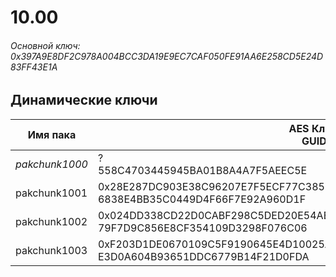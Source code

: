 # 10.00

###### Основной ключ: 0x397A9E8DF2C978A004BCC3DA19E9EC7CAF050FE91AA6E258CD5E24D83FF43E1A

## Динамические ключи

| Имя пака     | AES Ключ<br/>GUID                                                                                       |
|--------------|---------------------------------------------------------------------------------------------------------|
| *pakchunk1000* | ?<br/>558C4703445945BA01B8A4A7F5AEEC5E                                                                |
| pakchunk1001 | 0x28E287DC903E38C96207E7F5ECF77C38512DA286826637A1CF70AF7EA6926ED5<br/>6838E4BB35C0449D4F66F7E92A960D1F |
| pakchunk1002 | 0x024DD338CD22D0CABF298C5DED20E54AE4BBA39E5449A7FEBAB2FA5AA9E66A56<br/>79F7D9C856E8CF354109D3298F076C06 |
| pakchunk1003 | 0xF203D1DE0670109C5F9190645E4D10025A6727BAB9997CD57340CDDE5CE92799<br/>E3D0A604B93651DDC6779B14F21D0FDA |
